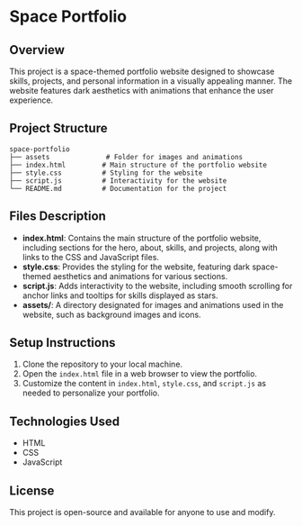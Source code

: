 # Space Portfolio

## Overview
This project is a space-themed portfolio website designed to showcase skills, projects, and personal information in a visually appealing manner. The website features dark aesthetics with animations that enhance the user experience.

## Project Structure
```
space-portfolio
├── assets              # Folder for images and animations
├── index.html         # Main structure of the portfolio website
├── style.css          # Styling for the website
├── script.js          # Interactivity for the website
└── README.md          # Documentation for the project
```

## Files Description
- **index.html**: Contains the main structure of the portfolio website, including sections for the hero, about, skills, and projects, along with links to the CSS and JavaScript files.
- **style.css**: Provides the styling for the website, featuring dark space-themed aesthetics and animations for various sections.
- **script.js**: Adds interactivity to the website, including smooth scrolling for anchor links and tooltips for skills displayed as stars.
- **assets/**: A directory designated for images and animations used in the website, such as background images and icons.

## Setup Instructions
1. Clone the repository to your local machine.
2. Open the `index.html` file in a web browser to view the portfolio.
3. Customize the content in `index.html`, `style.css`, and `script.js` as needed to personalize your portfolio.

## Technologies Used
- HTML
- CSS
- JavaScript

## License
This project is open-source and available for anyone to use and modify.